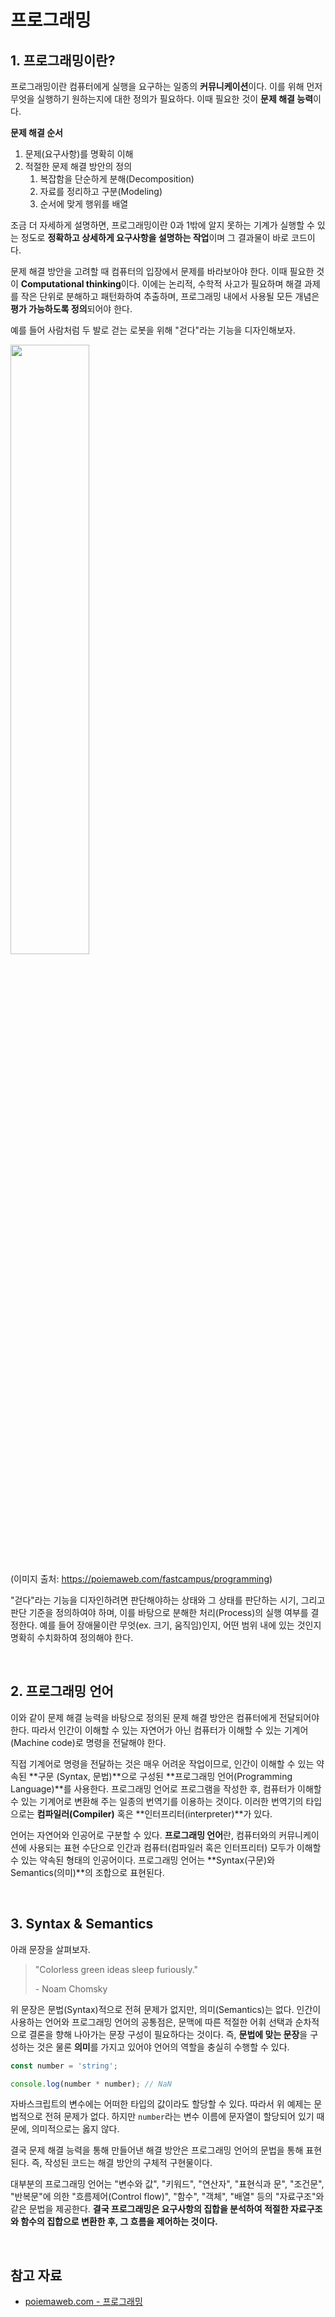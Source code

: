 # 프로그래밍

## 1. 프로그래밍이란?

프로그래밍이란 컴퓨터에게 실행을 요구하는 일종의 **커뮤니케이션**이다. 이를 위해 먼저 무엇을 실행하기 원하는지에 대한 정의가 필요하다. 이때 필요한 것이 **문제 해결 능력**이다.

**문제 해결 순서**

1. 문제(요구사항)를 명확히 이해
2. 적절한 문제 해결 방안의 정의
   1. 복잡함을 단순하게 분해(Decomposition)
   2. 자료를 정리하고 구분(Modeling)
   3. 순서에 맞게 행위를 배열

조금 더 자세하게 설명하면, 프로그래밍이란 0과 1밖에 알지 못하는 기계가 실행할 수 있는 정도로 **정확하고 상세하게 요구사항을 설명하는 작업**이며 그 결과물이 바로 코드이다.

문제 해결 방안을 고려할 때 컴퓨터의 입장에서 문제를 바라보아야 한다. 이때 필요한 것이 **Computational thinking**이다. 이에는 논리적, 수학적 사고가 필요하며 해결 과제를 작은 단위로 분해하고 패턴화하여 추출하며, 프로그래밍 내에서 사용될 모든 개념은 **평가 가능하도록 정의**되어야 한다.

예를 들어 사람처럼 두 발로 걷는 로봇을 위해 "걷다"라는 기능을 디자인해보자.

<img src="https://poiemaweb.com/assets/fs-images/1-1.png" width="50%" />

(이미지 출처: https://poiemaweb.com/fastcampus/programming)

"걷다"라는 기능을 디자인하려면 판단해야하는 상태와 그 상태를 판단하는 시기, 그리고 판단 기준을 정의하여야 하며, 이를 바탕으로 분해한 처리(Process)의 실행 여부를 결정한다. 예를 들어 장애물이란 무엇(ex. 크기, 움직임)인지, 어떤 범위 내에 있는 것인지 명확히 수치화하여 정의해야 한다.

&nbsp;  

## 2. 프로그래밍 언어

이와 같이 문제 해결 능력을 바탕으로 정의된 문제 해결 방안은 컴퓨터에게 전달되어야 한다. 따라서 인간이 이해할 수 있는 자연어가 아닌 컴퓨터가 이해할 수 있는 기계어(Machine code)로 명령을 전달해야 한다.

직접 기계어로 명령을 전달하는 것은 매우 어려운 작업이므로, 인간이 이해할 수 있는 약속된 **구문 (Syntax, 문법)**으로 구성된 **프로그래밍 언어(Programming Language)**를 사용한다. 프로그래밍 언어로 프로그램을 작성한 후, 컴퓨터가 이해할 수 있는 기계어로 변환해 주는 일종의 번역기를 이용하는 것이다. 이러한 번역기의 타입으로는 **컴파일러(Compiler)** 혹은 **인터프리터(interpreter)**가 있다.

언어는 자연어와 인공어로 구분할 수 있다. **프로그래밍 언어**란, 컴퓨터와의 커뮤니케이션에 사용되는 표현 수단으로 인간과 컴퓨터(컴파일러 혹은 인터프리터) 모두가 이해할 수 있는 약속된 형태의 인공어이다. 프로그래밍 언어는 **Syntax(구문)와 Semantics(의미)**의 조합으로 표현된다.

&nbsp;  

## 3. Syntax & Semantics

아래 문장을 살펴보자.

> "Colorless green ideas sleep furiously."
>
> &#45; Noam Chomsky

위 문장은 문법(Syntax)적으로 전혀 문제가 없지만, 의미(Semantics)는 없다. 인간이 사용하는 언어와 프로그래밍 언어의 공통점은, 문맥에 따른 적절한 어휘 선택과 순차적으로 결론을 향해 나아가는 문장 구성이 필요하다는 것이다. 즉, **문법에 맞는 문장**을 구성하는 것은 물론 **의미**를 가지고 있어야 언어의 역할을 충실히 수행할 수 있다.

```javascript
const number = 'string';

console.log(number * number); // NaN
```

자바스크립트의 변수에는 어떠한 타입의 값이라도 할당할 수 있다. 따라서 위 예제는 문법적으로 전혀 문제가 없다. 하지만  `number`라는 변수 이름에 문자열이 할당되어 있기 때문에, 의미적으로는 옳지 않다.

결국 문제 해결 능력을 통해 만들어낸 해결 방안은 프로그래밍 언어의 문법을 통해 표현된다. 즉, 작성된 코드는 해결 방안의 구체적 구현물이다.

대부분의 프로그래밍 언어는 "변수와 값", "키워드", "연산자", "표현식과 문", "조건문", "반복문"에 의한 "흐름제어(Control flow)", "함수", "객체", "배열" 등의 "자료구조"와 같은 문법을 제공한다. **결국 프로그래밍은 요구사항의 집합을 분석하여 적절한 자료구조와 함수의 집합으로 변환한 후, 그 흐름을 제어하는 것이다.**

&nbsp;  

## 참고 자료

* [poiemaweb.com - 프로그래밍](https://poiemaweb.com/fastcampus/programming)

